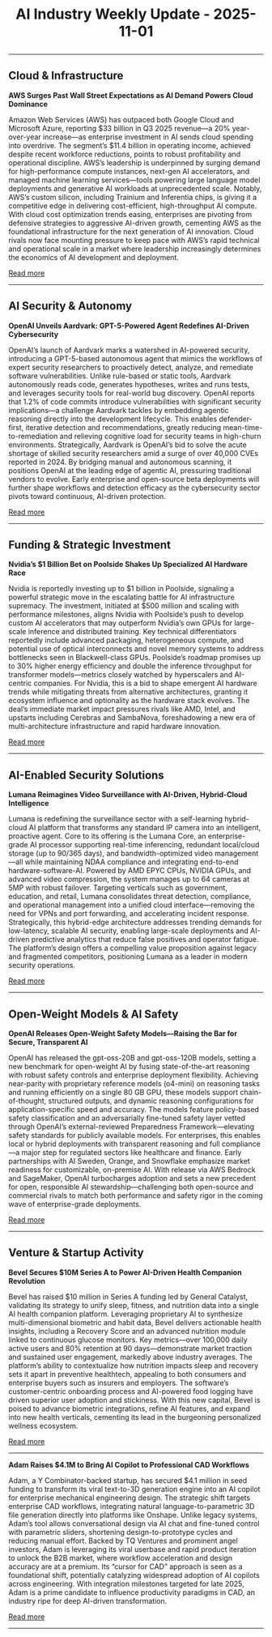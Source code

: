 <p style="text-align: center; font-size: 2em; font-weight: bold;">AI Industry Weekly Update - 2025-11-01</p>

---

## Cloud & Infrastructure

**AWS Surges Past Wall Street Expectations as AI Demand Powers Cloud Dominance**

Amazon Web Services (AWS) has outpaced both Google Cloud and Microsoft Azure, reporting $33 billion in Q3 2025 revenue—a 20% year-over-year increase—as enterprise investment in AI sends cloud spending into overdrive. The segment’s $11.4 billion in operating income, achieved despite recent workforce reductions, points to robust profitability and operational discipline. AWS’s leadership is underpinned by surging demand for high-performance compute instances, next-gen AI accelerators, and managed machine learning services—tools powering large language model deployments and generative AI workloads at unprecedented scale. Notably, AWS’s custom silicon, including Trainium and Inferentia chips, is giving it a competitive edge in delivering cost-efficient, high-throughput AI compute. With cloud cost optimization trends easing, enterprises are pivoting from defensive strategies to aggressive AI-driven growth, cementing AWS as the foundational infrastructure for the next generation of AI innovation. Cloud rivals now face mounting pressure to keep pace with AWS’s rapid technical and operational scale in a market where leadership increasingly determines the economics of AI development and deployment.

[Read more](https://techcrunch.com/2025/10/31/aws-exceeds-wall-streets-expectations-as-demand-for-cloud-infra-remains-high/)

---

## AI Security & Autonomy

**OpenAI Unveils Aardvark: GPT-5-Powered Agent Redefines AI-Driven Cybersecurity**

OpenAI’s launch of Aardvark marks a watershed in AI-powered security, introducing a GPT-5-based autonomous agent that mimics the workflows of expert security researchers to proactively detect, analyze, and remediate software vulnerabilities. Unlike rule-based or static tools, Aardvark autonomously reads code, generates hypotheses, writes and runs tests, and leverages security tools for real-world bug discovery. OpenAI reports that 1.2% of code commits introduce vulnerabilities with significant security implications—a challenge Aardvark tackles by embedding agentic reasoning directly into the development lifecycle. This enables defender-first, iterative detection and recommendations, greatly reducing mean-time-to-remediation and relieving cognitive load for security teams in high-churn environments. Strategically, Aardvark is OpenAI’s bid to solve the acute shortage of skilled security researchers amid a surge of over 40,000 CVEs reported in 2024. By bridging manual and autonomous scanning, it positions OpenAI at the leading edge of agentic AI, pressuring traditional vendors to evolve. Early enterprise and open-source beta deployments will further shape workflows and detection efficacy as the cybersecurity sector pivots toward continuous, AI-driven protection.

[Read more](https://openai.com/index/introducing-aardvark)

---

## Funding & Strategic Investment

**Nvidia’s $1 Billion Bet on Poolside Shakes Up Specialized AI Hardware Race**

Nvidia is reportedly investing up to $1 billion in Poolside, signaling a powerful strategic move in the escalating battle for AI infrastructure supremacy. The investment, initiated at $500 million and scaling with performance milestones, aligns Nvidia with Poolside’s push to develop custom AI accelerators that may outperform Nvidia’s own GPUs for large-scale inference and distributed training. Key technical differentiators reportedly include advanced packaging, heterogeneous compute, and potential use of optical interconnects and novel memory systems to address bottlenecks seen in Blackwell-class GPUs. Poolside’s roadmap promises up to 30% higher energy efficiency and double the inference throughput for transformer models—metrics closely watched by hyperscalers and AI-centric companies. For Nvidia, this is a bid to shape emergent AI hardware trends while mitigating threats from alternative architectures, granting it ecosystem influence and optionality as the hardware stack evolves. The deal’s immediate market impact pressures rivals like AMD, Intel, and upstarts including Cerebras and SambaNova, foreshadowing a new era of multi-architecture infrastructure and rapid hardware innovation.

[Read more](https://techcrunch.com/2025/10/30/nvidia-is-reportedly-investing-up-to-1-billion-in-poolside/)

---

## AI-Enabled Security Solutions

**Lumana Reimagines Video Surveillance with AI-Driven, Hybrid-Cloud Intelligence**

Lumana is redefining the surveillance sector with a self-learning hybrid-cloud AI platform that transforms any standard IP camera into an intelligent, proactive agent. Core to its offering is the Lumana Core, an enterprise-grade AI processor supporting real-time inferencing, redundant local/cloud storage (up to 90/365 days), and bandwidth-optimized video management—all while maintaining NDAA compliance and integrating end-to-end hardware-software-AI. Powered by AMD EPYC CPUs, NVIDIA GPUs, and advanced video compression, the system manages up to 64 cameras at 5MP with robust failover. Targeting verticals such as government, education, and retail, Lumana consolidates threat detection, compliance, and operational management into a unified cloud interface—removing the need for VPNs and port forwarding, and accelerating incident response. Strategically, this hybrid-edge architecture addresses trending demands for low-latency, scalable AI security, enabling large-scale deployments and AI-driven predictive analytics that reduce false positives and operator fatigue. The platform’s design offers a compelling value proposition against legacy and fragmented competitors, positioning Lumana as a leader in modern security operations.

[Read more](https://www.artificialintelligence-news.com/news/how-lumana-is-redefining-ais-role-in-video-surveillance/)

---

## Open-Weight Models & AI Safety

**OpenAI Releases Open-Weight Safety Models—Raising the Bar for Secure, Transparent AI**

OpenAI has released the gpt-oss-20B and gpt-oss-120B models, setting a new benchmark for open-weight AI by fusing state-of-the-art reasoning with robust safety controls and enterprise deployment flexibility. Achieving near-parity with proprietary reference models (o4-mini) on reasoning tasks and running efficiently on a single 80 GB GPU, these models support chain-of-thought, structured outputs, and dynamic reasoning configurations for application-specific speed and accuracy. The models feature policy-based safety classification and an adversarially fine-tuned safety layer vetted through OpenAI’s external-reviewed Preparedness Framework—elevating safety standards for publicly available models. For enterprises, this enables local or hybrid deployments with transparent reasoning and full compliance—a major step for regulated sectors like healthcare and finance. Early partnerships with AI Sweden, Orange, and Snowflake emphasize market readiness for customizable, on-premise AI. With release via AWS Bedrock and SageMaker, OpenAI turbocharges adoption and sets a new precedent for open, responsible AI stewardship—challenging both open-source and commercial rivals to match both performance and safety rigor in the coming wave of enterprise-grade deployments.

[Read more](https://www.artificialintelligence-news.com/news/openai-unveils-open-weight-ai-safety-models-for-developers/)

---

## Venture & Startup Activity

**Bevel Secures $10M Series A to Power AI-Driven Health Companion Revolution**

Bevel has raised $10 million in Series A funding led by General Catalyst, validating its strategy to unify sleep, fitness, and nutrition data into a single AI health companion platform. Leveraging proprietary AI to synthesize multi-dimensional biometric and habit data, Bevel delivers actionable health insights, including a Recovery Score and an advanced nutrition module linked to continuous glucose monitors. Key metrics—over 100,000 daily active users and 80% retention at 90 days—demonstrate market traction and sustained user engagement, markedly above industry averages. The platform’s ability to contextualize how nutrition impacts sleep and recovery sets it apart in preventive healthtech, appealing to both consumers and enterprise buyers such as insurers and employers. The software’s customer-centric onboarding process and AI-powered food logging have driven superior user adoption and stickiness. With this new capital, Bevel is poised to advance biometric integrations, refine AI features, and expand into new health verticals, cementing its lead in the burgeoning personalized wellness ecosystem.

[Read more](https://techcrunch.com/2025/10/30/bevel-raises-10m-series-a-from-general-catalyst-for-its-ai-health-companion/)

---

**Adam Raises $4.1M to Bring AI Copilot to Professional CAD Workflows**

Adam, a Y Combinator-backed startup, has secured $4.1 million in seed funding to transform its viral text-to-3D generation engine into an AI copilot for enterprise mechanical engineering design. The strategic shift targets enterprise CAD workflows, integrating natural language-to-parametric 3D file generation directly into platforms like Onshape. Unlike legacy systems, Adam’s tool allows conversational design via AI chat and fine-tuned control with parametric sliders, shortening design-to-prototype cycles and reducing manual effort. Backed by TQ Ventures and prominent angel investors, Adam is leveraging its viral userbase and rapid product iteration to unlock the B2B market, where workflow acceleration and design accuracy are at a premium. Its “cursor for CAD” approach is seen as a foundational shift, potentially catalyzing widespread adoption of AI copilots across engineering. With integration milestones targeted for late 2025, Adam is a prime candidate to influence productivity paradigms in CAD, an industry ripe for deep AI-driven transformation.

[Read more](https://techcrunch.com/2025/10/31/yc-alum-adam-raises-4-1m-to-turn-viral-text-to-3d-tool-into-ai-copilot/)

---